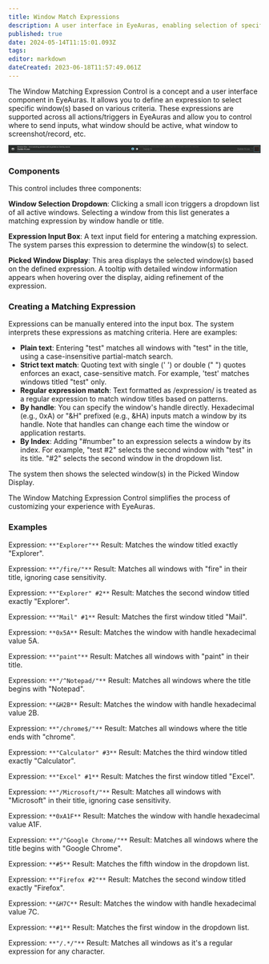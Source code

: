 ```yaml
---
title: Window Match Expressions
description: A user interface in EyeAuras, enabling selection of specific windows using a custom expression.
published: true
date: 2024-05-14T11:15:01.093Z
tags: 
editor: markdown
dateCreated: 2023-06-18T11:57:49.061Z
---
```


The Window Matching Expression Control is a concept and a user interface component in EyeAuras. It allows you to define an expression to select specific window(s) based on various criteria. These expressions are supported across all actions/triggers in EyeAuras and allow you to control where to send inputs, what window should be active, what window to screenshot/record, etc.

![](/eyeauras_zjebk8jadf.png)

### Components

This control includes three components:

**Window Selection Dropdown**: Clicking a small icon triggers a dropdown list of all active windows. Selecting a window from this list generates a matching expression by window handle or title.

**Expression Input Box**: A text input field for entering a matching expression. The system parses this expression to determine the window(s) to select.

**Picked Window Display**: This area displays the selected window(s) based on the defined expression. A tooltip with detailed window information appears when hovering over the display, aiding refinement of the expression.

### **Creating a Matching Expression**

Expressions can be manually entered into the input box. The system interprets these expressions as matching criteria. Here are examples:

-   **Plain text**: Entering "test" matches all windows with "test" in the title, using a case-insensitive partial-match search.
-   **Strict text match**: Quoting text with single (' ') or double (" ") quotes enforces an exact, case-sensitive match. For example, 'test' matches windows titled "test" only.
-   **Regular expression match**: Text formatted as /expression/ is treated as a regular expression to match window titles based on patterns.
-   **By handle**: You can specify the window's handle directly. Hexadecimal (e.g., 0xA) or "&H" prefixed (e.g., &HA) inputs match a window by its handle. Note that handles can change each time the window or application restarts.
-   **By Index**: Adding "#number" to an expression selects a window by its index. For example, "test #2" selects the second window with "test" in its title. "#2" selects the second window in the dropdown list.

The system then shows the selected window(s) in the Picked Window Display.

The Window Matching Expression Control simplifies the process of customizing your experience with EyeAuras.

### Examples

Expression: `**"Explorer"**` Result: Matches the window titled exactly "Explorer".

Expression: `**"/fire/"**` Result: Matches all windows with "fire" in their title, ignoring case sensitivity.

Expression: `**"Explorer" #2**` Result: Matches the second window titled exactly "Explorer".

Expression: `**"Mail" #1**` Result: Matches the first window titled "Mail".

Expression: `**0x5A**` Result: Matches the window with handle hexadecimal value 5A.

Expression: `**"paint"**` Result: Matches all windows with "paint" in their title.

Expression: `**"/^Notepad/"**` Result: Matches all windows where the title begins with "Notepad".

Expression: `**&H2B**` Result: Matches the window with handle hexadecimal value 2B.

Expression: `**"/chrome$/"**` Result: Matches all windows where the title ends with "chrome".

Expression: `**"Calculator" #3**` Result: Matches the third window titled exactly "Calculator".

Expression: `**"Excel" #1**` Result: Matches the first window titled "Excel".

Expression: `**"/Microsoft/"**` Result: Matches all windows with "Microsoft" in their title, ignoring case sensitivity.

Expression: `**0xA1F**` Result: Matches the window with handle hexadecimal value A1F.

Expression: `**"/^Google Chrome/"**` Result: Matches all windows where the title begins with "Google Chrome".

Expression: `**#5**` Result: Matches the fifth window in the dropdown list.

Expression: `**"Firefox #2"**` Result: Matches the second window titled exactly "Firefox".

Expression: `**&H7C**` Result: Matches the window with handle hexadecimal value 7C.

Expression: `**#1**` Result: Matches the first window in the dropdown list.

Expression: `**"/.*/"**` Result: Matches all windows as it's a regular expression for any character.